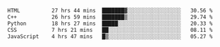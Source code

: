 <!--START_SECTION:waka-->

```txt
HTML          27 hrs 44 mins  ███████▓░░░░░░░░░░░░░░░░░   30.56 %
C++           26 hrs 59 mins  ███████▒░░░░░░░░░░░░░░░░░   29.74 %
Python        18 hrs 27 mins  █████░░░░░░░░░░░░░░░░░░░░   20.33 %
CSS           7 hrs 21 mins   ██░░░░░░░░░░░░░░░░░░░░░░░   08.11 %
JavaScript    4 hrs 47 mins   █▒░░░░░░░░░░░░░░░░░░░░░░░   05.27 %
```

<!--END_SECTION:waka-->
